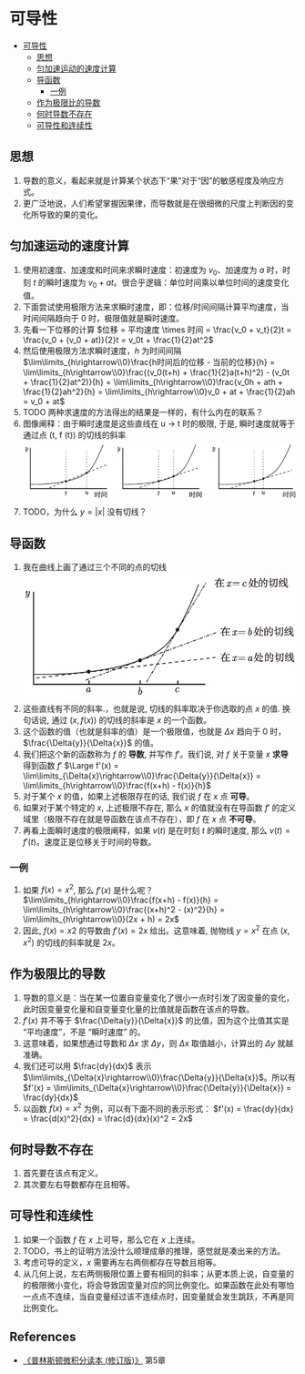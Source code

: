 # 可导性

<!-- TOC -->

- [可导性](#可导性)
    - [思想](#思想)
    - [匀加速运动的速度计算](#匀加速运动的速度计算)
    - [导函数](#导函数)
        - [一例](#一例)
    - [作为极限比的导数](#作为极限比的导数)
    - [何时导数不存在](#何时导数不存在)
    - [可导性和连续性](#可导性和连续性)

<!-- /TOC -->


## 思想
1. 导数的意义，看起来就是计算某个状态下“果”对于“因”的敏感程度及响应方式。
2. 更广泛地说，人们希望掌握因果律，而导数就是在很细微的尺度上判断因的变化所导致的果的变化。


## 匀加速运动的速度计算
1. 使用初速度、加速度和时间来求瞬时速度：初速度为 $v_0$、加速度为 $a$ 时，时刻 $t$ 的瞬时速度为 $v_0 + at$。很合乎逻辑：单位时间乘以单位时间的速度变化值。
2. 下面尝试使用极限方法来求瞬时速度，即：位移/时间间隔计算平均速度，当时间间隔趋向于 0 时，极限值就是瞬时速度。
3. 先看一下位移的计算
    $位移 = 平均速度 \times 时间 = \frac{v_0 + v_t}{2}t = \frac{v_0 + (v_0 + at)}{2}t = v_0t + \frac{1}{2}at^2$
4. 然后使用极限方法求瞬时速度，$h$ 为时间间隔
    $\lim\limits_{h\rightarrow\\0}\frac{h时间后的位移 - 当前的位移}{h} = \lim\limits_{h\rightarrow\\0}\frac{(v_0(t+h) + \frac{1}{2}a(t+h)^2) - (v_0t + \frac{1}{2}at^2)}{h} = \lim\limits_{h\rightarrow\\0}\frac{v_0h + ath + \frac{1}{2}ah^2}{h} = \lim\limits_{h\rightarrow\\0}v_0 + at + \frac{1}{2}ah = v_0 + at$
4. TODO 两种求速度的方法得出的结果是一样的，有什么内在的联系？
5. 图像阐释：由于瞬时速度是这些直线在 u → t 时的极限, 于是, 瞬时速度就等于通过点 (t, f (t)) 的切线的斜率
    <img src="../images/007.png" width="600" style="display: block; margin: 5px 0 10px;" />
6. TODO，为什么 $y = |x|$ 没有切线？


## 导函数
1. 我在曲线上画了通过三个不同的点的切线
    <img src="../images/008.png" width="600" style="display: block; margin: 5px 0 10px;" />
2. 这些直线有不同的斜率.，也就是说, 切线的斜率取决于你选取的点 $x$ 的值. 换句话说, 通过 $(x, f (x))$ 的切线的斜率是 $x$ 的一个函数。
3. 这个函数的值（也就是斜率的值）是一个极限值，也就是 $\Delta{x}$ 趋向于 0 时，$\frac{\Delta{y}}{\Delta{x}}$ 的值。
4. 我们把这个新的函数称为 $f$ 的 **导数**, 并写作 $f'$。我们说, 对 $f$ 关于变量 $x$ **求导** 得到函数 $f'$
    $\Large f'(x) = \lim\limits_{\Delta{x}\rightarrow\\0}\frac{\Delta{y}}{\Delta{x}} = \lim\limits_{h\rightarrow\\0}\frac{f(x+h) - f(x)}{h}$
5. 对于某个 $x$ 的值，如果上述极限存在的话, 我们说 $f$ 在 $x$ 点 **可导**。
6. 如果对于某个特定的 $x$, 上述极限不存在, 那么 $x$ 的值就没有在导函数 $f'$ 的定义域里（极限不存在就是导函数在该点不存在），即 $f$ 在 $x$ 点 **不可导**。
7. 再看上面瞬时速度的极限阐释，如果 $v(t)$ 是在时刻 $t$ 的瞬时速度, 那么 $v(t) = f'(t)$。速度正是位移关于时间的导数。

### 一例
1. 如果 $f(x) = x^2$, 那么 $f'(x)$ 是什么呢？
    $\lim\limits_{h\rightarrow\\0}\frac{f(x+h) - f(x)}{h} = \lim\limits_{h\rightarrow\\0}\frac{(x+h)^2 - (x)^2}{h} = \lim\limits_{h\rightarrow\\0}(2x + h) = 2x$
2. 因此, $f(x) = x2$ 的导数由 $f'(x) = 2x$ 给出。这意味着, 抛物线 $y = x^2$ 在点 $(x, x^2)$ 的切线的斜率就是 $2x$。


## 作为极限比的导数
1. 导数的意义是：当在某一位置自变量变化了很小一点时引发了因变量的变化，此时因变量变化量和自变量变化量的比值就是函数在该点的导数。
2. $f'(x)$ 并不等于 $\frac{\Delta{y}}{\Delta{x}}$ 的比值，因为这个比值其实是 “平均速度”，不是 “瞬时速度” 的。
3. 这意味着，如果想通过导数和 $\Delta{x}$ 求 $\Delta{y}$，则 $\Delta{x}$ 取值越小，计算出的 $\Delta{y}$ 就越准确。
4. 我们还可以用 $\frac{dy}{dx}$ 表示 $\lim\limits_{\Delta{x}\rightarrow\\0}\frac{\Delta{y}}{\Delta{x}}$。所以有 
    $f'(x) = \lim\limits_{\Delta{x}\rightarrow\\0}\frac{\Delta{y}}{\Delta{x}} = \frac{dy}{dx}$
5. 以函数 $f(x) = x^2$ 为例，可以有下面不同的表示形式：
    $f'(x) = \frac{dy}{dx} = \frac{d(x)^2}{dx} = \frac{d}{dx}(x)^2 = 2x$


## 何时导数不存在
1. 首先要在该点有定义。
2. 其次要左右导数都存在且相等。


## 可导性和连续性
1. 如果一个函数 $f$ 在 $x$ 上可导，那么它在 $x$ 上连续。
2. TODO，书上的证明方法没什么顺理成章的推理，感觉就是凑出来的方法。
3. 考虑可导的定义，$x$ 需要再左右两侧都存在导数且相等。
4. 从几何上说，左右两侧极限位置上要有相同的斜率；从更本质上说，自变量的的极限微小变化，将会导致因变量对应的同比例变化。如果函数在此处有哪怕一点点不连续，当自变量经过该不连续点时，因变量就会发生跳跃，不再是同比例变化。


## References
* [《普林斯顿微积分读本 (修订版)》](https://book.douban.com/subject/26899701/) 第5章